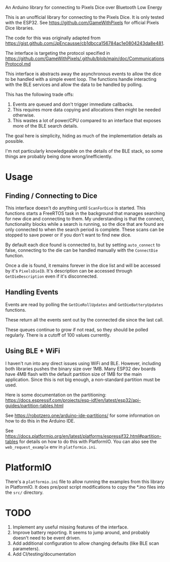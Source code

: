 An Arduino library for connecting to Pixels Dice over Bluetooth Low Energy

This is an unofficial library for connecting to the Pixels Dice. It is only tested with the ESP32. See <https://github.com/GameWithPixels> for official Pixels Dice libraries.

The code for this was originally adapted from <https://gist.github.com/JpEncausse/cb1dbcca156784ac1e0804243da8e481>.

The interface is targeting the protocol specified in <https://github.com/GameWithPixels/.github/blob/main/doc/CommunicationsProtocol.md>

This interface is abstracts away the asynchronous events to allow the dice to be handled with a simple event loop. The functions handle interacting with the BLE services and allow the data to be handled by polling.

This has the following trade offs:
1. Events are queued and don't trigger immediate callbacks.
2. This requires more data copying and allocations then might be needed otherwise.
3. This wastes a lot of power/CPU compared to an interface that exposes more of the BLE search details.

The goal here is simplicity, hiding as much of the implementation details as possible.

I'm  not particularly knowledgeable on the details of the BLE stack, so some things are probably being done wrong/inefficiently.

# Usage

## Finding / Connecting to Dice
This interface doesn't do anything until `ScanForDice` is started. This functions starts a FreeRTOS task in the background that manages searching for new dice and connecting to them. My understanding is that the connect, functionality blocks while a search is running, so the dice that are found are only connected to when the search period is complete. These scans can be stopped to save power or if you don't want to find new dice.

By default each dice found is connected to, but by setting `auto_connect` to false, connecting to the die can be handled manually with the `ConnectDie` function.

Once a die is found, it remains forever in the dice list and will be accessed by it's `PixelsDieID`. It's description can be accessed through `GetDieDescription` even if it's disconnected.

## Handling Events
Events are read by polling the `GetDieRollUpdates` and `GetDieBatteryUpdates` functions.

These return all the events sent out by the connected die since the last call.

These queues continue to grow if not read, so they should be polled regularly. There is a cutoff of 100 values currently.

## Using BLE + WiFi

I haven't run into any direct issues using WiFi and BLE. However, including both libraries pushes the binary size over 1MB. Many ESP32 dev boards have 4MB flash with the default partition size of 1MB for the main application. Since this is not big enough, a non-standard partition must be used.

Here is some documentation on the partitioning: <https://docs.espressif.com/projects/esp-idf/en/latest/esp32/api-guides/partition-tables.html>

See <https://robotzero.one/arduino-ide-partitions/> for some information on how to do this in the Arduino IDE.

See <https://docs.platformio.org/en/latest/platforms/espressif32.html#partition-tables> for details on how to do this with PlatformIO. You can also see the `web_request_example` env in `platformio.ini`.

# PlatformIO

There's a `platformio.ini` file to allow running the examples from this library in PlatformIO. It does pre/post script modifications to copy the *.ino files into the `src/` directory.

# TODO
1. Implement any useful missing features of the interface.
2. Improve battery reporting. It seems to jump around, and probably doesn't need to be event driven.
3. Add additional configuration to allow changing defaults (like BLE scan parameters).
4. Add CI/testing/documentation
